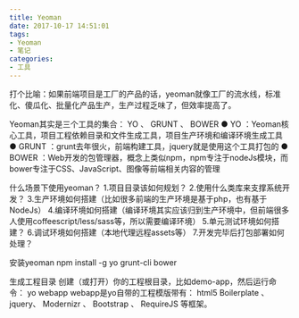 ```yaml
---
title: Yeoman 
date: 2017-10-17 14:51:01
tags:
- Yeoman 
- 笔记
categories: 
- 工具 
---
```



打个比喻：如果前端项目是工厂的产品的话，yeoman就像工厂的流水线，标准化、傻瓜化、批量化产品生产，生产过程乏味了，但效率提高了。

Yeoman其实是三个工具的集合： YO 、 GRUNT 、 BOWER 
  ● YO ：Yeoman核心工具，项目工程依赖目录和文件生成工具，项目生产环境和编译环境生成工具
  ● GRUNT ：grunt去年很火，前端构建工具，jquery就是使用这个工具打包的
  ● BOWER ：Web开发的包管理器，概念上类似npm，npm专注于nodeJs模块，而bower专注于CSS、JavaScript、图像等前端相关内容的管理

什么场景下使用yeoman？
1.项目目录该如何规划？ 
2.使用什么类库来支撑系统开发？ 
3.生产环境如何搭建（比如很多前端的生产环境是基于php，也有基于NodeJs） 
4.编译环境如何搭建（编译环境其实应该归到生产环境中，但前端很多人使用coffeescript/less/sass等，所以需要编译环境） 
5.单元测试环境如何搭建？ 
6.调试环境如何搭建（本地代理远程assets等） 
7.开发完毕后打包部署如何处理？

安装yeoman
npm install -g yo grunt-cli bower

生成工程目录
创建（或打开）你的工程根目录，比如demo-app，然后运行命令：
yo webapp
webapp是yo自带的工程模版带有： html5 Boilerplate 、jquery、 Modernizr 、 Bootstrap 、 RequireJS 等框架。